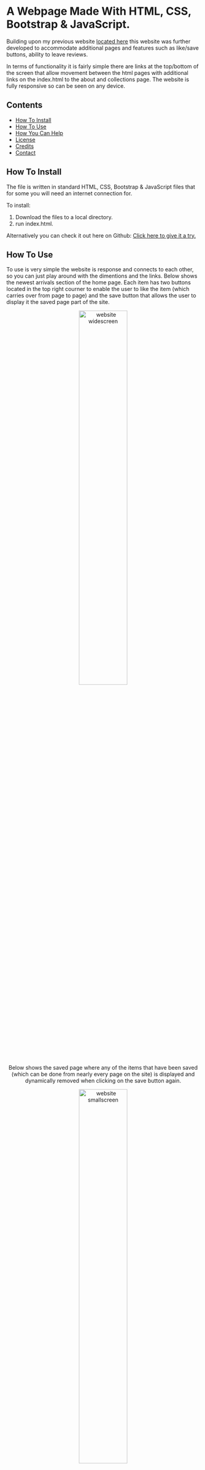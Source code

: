 # A Webpage Made With HTML, CSS, Bootstrap & JavaScript.

Building upon my previous website [located here](https://github.com/alexhill-coder/Basic_Website) this website was further developed to accommodate additional pages and features such as like/save buttons, ability to leave reviews.

In terms of functionality it is fairly simple there are links at the top/bottom of the screen that allow movement between the html pages with additional links on the index.html to the about and collections page. The website is fully responsive so can be seen on any device.

## Contents

- [How To Install](#how-to-install)
- [How To Use](#how-to-use)
- [How You Can Help](#how-you-can-help)
- [License](#license)
- [Credits](#credits)
- [Contact](#contact)

## How To Install

The file is written in standard HTML, CSS, Bootstrap & JavaScript files that for some you will need an internet connection for. 

To install:
1. Download the files to a local directory.
2. run index.html.

Alternatively you can check it out here on Github: [Click here to give it a try.](https://alexhill-coder.github.io/Improved_Website/)

## How To Use

To use is very simple the website is response and connects to each other, so you can just play around with the dimentions and the links. Below shows the newest arrivals section of the home page. Each item has two buttons located in the top right courner to enable the user to like the item (which carries over from page to page) and the save button that allows the user to display it the saved page part of the site.

<p align="center">
<img src="https://user-images.githubusercontent.com/119125564/218274367-c5efdf61-e840-4c25-97ad-68a743668cfb.png" alt="website widescreen" width="50%"/>
</p>

<p align="center">
Below shows the saved page where any of the items that have been saved (which can be done from nearly every page on the site) is displayed and dynamically removed when clicking on the save button again.
</p>
 
<p align="center">    
<img src="https://user-images.githubusercontent.com/119125564/218274509-cda931d9-f625-444e-af48-86307fff8cfe.png" alt="website smallscreen" width="50%"/>
</p>

<p align="center">
 The review page allows the user to leave a review that will only be displayed for the selected series and viewable for as long as the browser is open.
</p>

<p align="center">
<img src="https://user-images.githubusercontent.com/119125564/218274543-60c89590-2999-49ef-9918-4f9d9bb7a0d1.png" alt="website top bar" width="50%"/>
</p>

## How you can help

If you wish to contribute to any of my files, you are more than welcome to as long as you keep in mind the following:
 - Provide a description of any minor changes before commiting.
 - If you are making major changes please branch the project.
 - Provide a name/handle so you can be aknowledged for your work.
 - You do not require my permission to proceed with any changes.
 - As this is an MIT License the project may be copied to another repository for any reason at any time and used how they see fit.

## License

This project falls under The MIT License allowing for the use of this project for any purpose. For more information on this type of license please see the [LICENSE.md](https://github.com/alexhill-coder/Improved_Website/blob/main/LICENSE)

## Credits

- Alex Hill

## Contact

Please feel free to contact me here:
<p align=center>
<a href="https://www.linkedin.com/in/alex-hill-webdeveloper">
<img src="https://img.shields.io/badge/-@alex hill webdeveloper-blue?style=for-the-badge&logo=Linkedin&logoColor=white&link=https://www.linkedin.com/in/alex-hill-webdeveloper/" height=32/>
</a>
</p>

